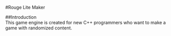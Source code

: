 #Rouge Lite Maker

##Introduction<br>This game engine is created for new C++ programmers who want to make a game with randomized content.

